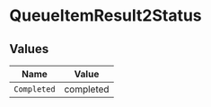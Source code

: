 # QueueItemResult2Status


## Values

| Name        | Value       |
| ----------- | ----------- |
| `Completed` | completed   |